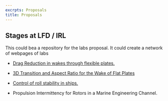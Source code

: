 ```yaml
---
excrpts: Proposals
title: Proposals
---
```


## Stages at LFD / IRL

This could bea a repository for the labs proposal. It could create a network of webpages of labs

- [Drag Reduction in wakes through flexible plates.](/assets/posts/flapwake)

- [3D Transition and Aspect Ratio for the Wake of Flat Plates](/assets/posts/3dtransition)

- [Control of roll stability in ships.](/assets/posts/roll_stab)

- Propulsion Intermittency for Rotors in a Marine Engineering Channel.
